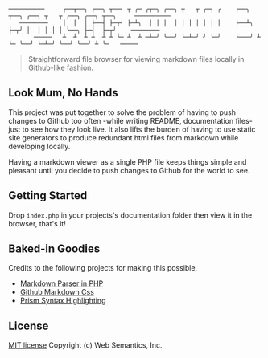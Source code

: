 ```
──────────     ╭──┬──╮ ╭──╮ ┬──╮ ┬ ╭─ ╭┬─╮ ╭──╮ ┬   ┬ ╭─╮ ╭    ╭──╮  ┬──╮ ╭──╮ ┬   ┬ ╭──╮ ╭──╮ ┬──╮     ──────────
   ────────    │  │  │ ├──┤ ├─┬╯ ├─┴╮  │ │ │  │ │ │ │ │ │ │    ├──┴╮ ├─┬╯ │  │ │ │ │ ╰──╮ ├─┤  ├─┬╯    ────────
       ─────   ┴  ┴  ┴ ┴  ┴ ┴ ╰─ ┴  ┴ ─┴─╯ ╰──╯ ╰─┴─╯ ╯ ╰─╯    ╰───╯ ┴ ╰─ ╰──╯ ╰─┴─╯ ╰──╯ ╰──╯ ┴ ╰─   ─────
```
> Straightforward file browser for viewing markdown files locally in Github-like fashion.

## Look Mum, No Hands

This project was put together to solve the problem of having to push changes to Github too often -while writing README, documentation files- just to see how they look live. It also lifts the burden of having to use static site generators to produce redundant html files from markdown while developing locally. 

Having a markdown viewer as a single PHP file keeps things simple and pleasant until you decide to push changes to Github for the world to see.

## Getting Started

Drop `index.php` in your projects's documentation folder then view it in the browser, that's it!

## Baked-in Goodies

Credits to the following projects for making this possible,

- [Markdown Parser in PHP](https://github.com/erusev/parsedown)
- [Github Markdown Css](https://github.com/sindresorhus/github-markdown-css)
- [Prism Syntax Highlighting](https://github.com/PrismJS/prism)

## License

[MIT license](http://opensource.org/licenses/mit-license.php) Copyright (c) Web Semantics, Inc.